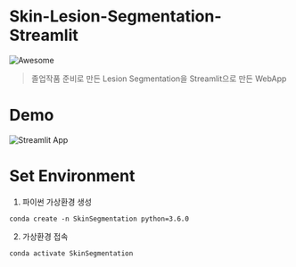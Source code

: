 # Skin-Lesion-Segmentation-Streamlit
![Awesome](https://cdn.rawgit.com/sindresorhus/awesome/d7305f38d29fed78fa85652e3a63e154dd8e8829/media/badge.svg)
> 졸업작품 준비로 만든 Lesion Segmentation을 Streamlit으로 만든 WebApp

# Demo
![Streamlit App](https://static.streamlit.io/badges/streamlit_badge_black_white.svg)

# Set Environment
1. 파이썬 가상환경 생성
```
conda create -n SkinSegmentation python=3.6.0
```

2. 가상환경 접속
```
conda activate SkinSegmentation
```
